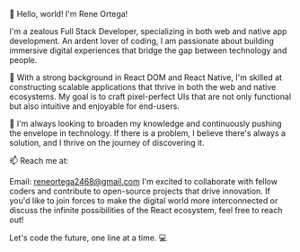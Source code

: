 👋 Hello, world! I'm Rene Ortega!

I'm a zealous Full Stack Developer, specializing in both web and native app development. An ardent lover of coding, I am passionate about building immersive digital experiences that bridge the gap between technology and people.

🔭 With a strong background in React DOM and React Native, I'm skilled at constructing scalable applications that thrive in both the web and native ecosystems. My goal is to craft pixel-perfect UIs that are not only functional but also intuitive and enjoyable for end-users.

🌱 I'm always looking to broaden my knowledge and continuously pushing the envelope in technology. If there is a problem, I believe there's always a solution, and I thrive on the journey of discovering it.

📫 Reach me at:

Email: reneortega2468@gmail.com
I'm excited to collaborate with fellow coders and contribute to open-source projects that drive innovation. If you'd like to join forces to make the digital world more interconnected or discuss the infinite possibilities of the React ecosystem, feel free to reach out!

Let's code the future, one line at a time. 💻

